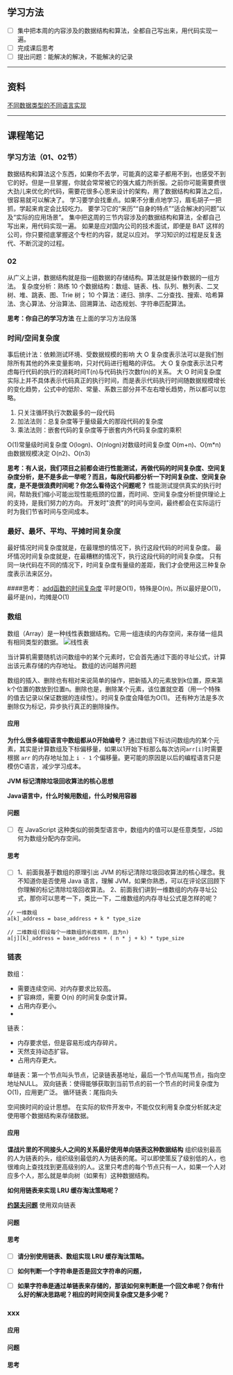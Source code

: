 

## 学习方法

- [ ] 集中把本周的内容涉及的数据结构和算法，全都自己写出来，用代码实现一遍。
- [ ] 完成课后思考
- [ ] 提出问题：能解决的解决，不能解决的记录

---

## 资料
[不同数据类型的不同语言实现](https://github.com/wangzheng0822)

---

## 课程笔记
### 学习方法（01、02节）
数据结构和算法这个东西，如果你不去学，可能真的这辈子都用不到，也感受不到它的好。但是一旦掌握，你就会常常被它的强大威力所折服。之前你可能需要费很大劲儿来优化的代码，需要花很多心思来设计的架构，用了数据结构和算法之后，很容易就可以解决了。
学习要学会找重点。如果不分重点地学习，眉毛胡子一把抓，学起来肯定会比较吃力。
要学习它的“来历”“自身的特点”“适合解决的问题”以及“实际的应用场景”。
集中把这周的三节内容涉及的数据结构和算法，全都自己写出来，用代码实现一遍。
如果是应对国内公司的技术面试，即便是 BAT 这样的公司，你只要彻底掌握这个专栏的内容，就足以应对。
学习知识的过程是反复迭代、不断沉淀的过程。


### 02 
从广义上讲，数据结构就是指一组数据的存储结构。算法就是操作数据的一组方法。
复杂度分析：熟练
10 个数据结构：数组、链表、栈、队列、散列表、二叉树、堆、跳表、图、Trie 树；
10 个算法：递归、排序、二分查找、搜索、哈希算法、贪心算法、分治算法、回溯算法、动态规划、字符串匹配算法。

**思考：你自己的学习方法**
在上面的学习方法段落

### 时间/空间复杂度
事后统计法：依赖测试环境、受数据规模的影响
大 O 复杂度表示法可以是我们刨除所有其他的外来变量影响，只对代码进行粗略的评估。
大 O 复杂度表示法只考虑每行代码的执行的消耗时间T(n)与代码执行次数f(n)的关系。
大 O 时间复杂度实际上并不具体表示代码真正的执行时间，而是表示代码执行时间随数据规模增长的变化趋势，公式中的低阶、常量、系数三部分并不左右增长趋势，所以都可以忽略。

1. 只关注循环执行次数最多的一段代码
2. 加法法则：总复杂度等于量级最大的那段代码的复杂度
3. 乘法法则：嵌套代码的复杂度等于嵌套内外代码复杂度的乘积

O(1)常量级时间复杂度
O(logn)、O(nlogn)对数级时间复杂度
O(m+n)、O(m*n)由数据规模决定
O(n2)、O(n3)

**思考：有人说，我们项目之前都会进行性能测试，再做代码的时间复杂度、空间复杂度分析，是不是多此一举呢？而且，每段代码都分析一下时间复杂度、空间复杂度，是不是很浪费时间呢？你怎么看待这个问题呢？**
性能测试提供真实的执行时间，帮助我们缩小可能出现性能瓶颈的位置，而时间、空间复杂度分析提供理论上的支持，是我们努力的方向。
开发时"浪费"的时间与空间，最终都会在实际运行时为我们节省时间与空间成本。

### 最好、最坏、平均、平摊时间复杂度
最好情况时间复杂度就是，在最理想的情况下，执行这段代码的时间复杂度。
最坏情况时间复杂度就是，在最糟糕的情况下，执行这段代码的时间复杂度。
只有同一块代码在不同的情况下，时间复杂度有量级的差距，我们才会使用这三种复杂度表示法来区分。

####思考：
[add函数的时间复杂度](https://time.geekbang.org/column/article/40447)
平时是O(1)，特殊是O(n)。所以最好是O(1)，最坏是(n)，均摊是O(1)


### 数组
数组（Array）是一种线性表数据结构。它用一组连续的内存空间，来存储一组具有相同类型的数据。
![线性表](https://static001.geekbang.org/resource/image/b6/77/b6b71ec46935130dff5c4b62cf273477.jpg)

当计算机需要随机访问数组中的某个元素时，它会首先通过下面的寻址公式，计算出该元素存储的内存地址。
数组的访问越界问题

数组的插入、删除也有相对来说简单的操作，把新插入的元素放到k位置，原来第k个位置的数放到位置n。删除也是，删除某个元素，该位置就空着（用一个特殊的值去记录以保证数据的连续性）。时间复杂度会降低为O(1)。
还有种方法是多次删除仅为标记，异步执行真正的删除操作。

#### 应用
**为什么很多编程语言中数组都从0开始编号？**
通过数组下标访问数组内的某个元素，其实是计算数组及下标偏移量，如果以1开始下标那么每次访问`arr[i]`时需要根据 `arr` 的内存地址加上 `i - 1` 个偏移量。更可能的原因是以后的编程语言只是模仿C语言，减少学习成本。

**JVM 标记清除垃圾回收算法的核心思想**

**Java语言中，什么时候用数组，什么时候用容器**

#### 问题
- [ ] 在 JavaScript 这种类似的弱类型语言中，数组内的值可以是任意类型，JS如何为数组分配内存空间。

#### 思考
- [ ] 1、前面我基于数组的原理引出 JVM 的标记清除垃圾回收算法的核心理念。我不知道你是否使用 Java 语言，理解 JVM，如果你熟悉，可以在评论区回顾下你理解的标记清除垃圾回收算法。
2、前面我们讲到一维数组的内存寻址公式，那你可以思考一下，类比一下，二维数组的内存寻址公式是怎样的呢？
```
// 一维数组
a[k]_address = base_address + k * type_size

// 二维数组(假设每个一维数组的长度相同，且为n)
a[j][k]_address = base_address + ( n * j + k) * type_size
```

### 链表
数组：
- 需要连续空间、对内存要求比较高。
- 扩容麻烦，需要 O(n) 的时间复杂度计算。
- 占用内存更小。
- 
链表：
- 内存要求低，但是容易形成内存碎片。
- 天然支持动态扩容。
- 占用内存更大。

单链表：第一个节点叫头节点，记录链表基地址，最后一个节点叫尾节点，指向空地址NULL。
双向链表：使得能够获取到当前节点的前一个节点的时间复杂度为O(1)，应用更广泛。
循环链表：尾指向头

空间换时间的设计思想。
在实际的软件开发中，不能仅仅利用复杂度分析就决定使用哪个数据结构来存储数据。

#### 应用
**谍战片里的不同接头人之间的关系最好使用单向链表这种数据结构**
组织级别最高的人为链表的头，组织级别最低的人为链表的尾。可以即使策反了级别低的人，也很难向上查找找到更高级别的人。这里只考虑的每个节点只有一人，如果一个人对应多个人，那么就是单向树（如果有）这种数据结构。

**如何用链表来实现 LRU 缓存淘汰策略呢？**

**[约瑟夫问题](https://zh.wikipedia.org/wiki/%E7%BA%A6%E7%91%9F%E5%A4%AB%E6%96%AF%E9%97%AE%E9%A2%98)**
使用双向链表

#### 问题
#### 思考
- [ ] **请分别使用链表、数组实现 LRU 缓存淘汰策略。**

- [ ] **如何判断一个字符串是否是回文字符串的问题，**

- [ ] **如果字符串是通过单链表来存储的，那该如何来判断是一个回文串呢？你有什么好的解决思路呢？相应的时间空间复杂度又是多少呢？**



### xxx
#### 应用
#### 问题
#### 思考







